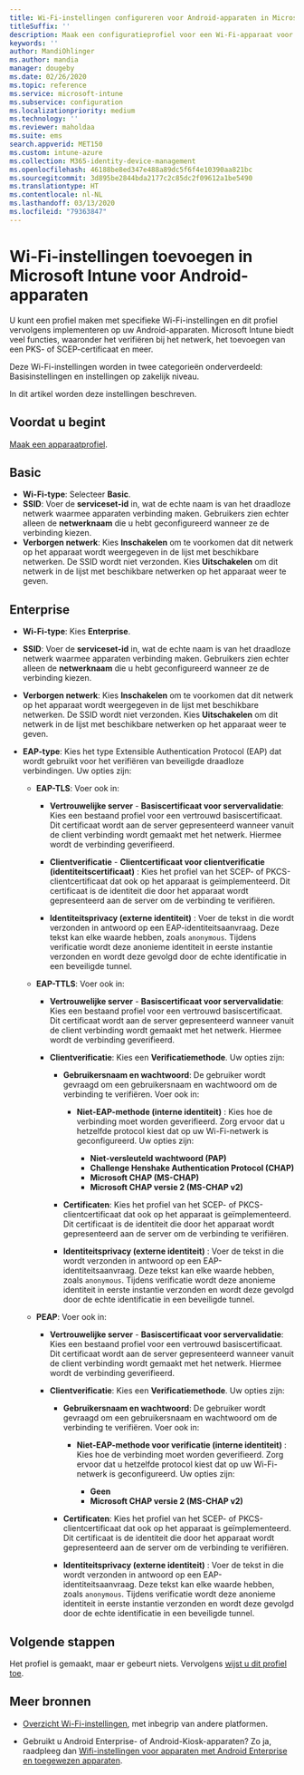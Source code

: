 ```yaml
---
title: Wi-Fi-instellingen configureren voor Android-apparaten in Microsoft Intune - Azure | Microsoft Docs
titleSuffix: ''
description: Maak een configuratieprofiel voor een Wi-Fi-apparaat voor Android of voeg er een toe. Zie de verschillende instellingen, zoals voor het toevoegen van certificaten, voor het kiezen van een EAP-type en het selecteren van een verificatiemethode in Microsoft Intune.
keywords: ''
author: MandiOhlinger
ms.author: mandia
manager: dougeby
ms.date: 02/26/2020
ms.topic: reference
ms.service: microsoft-intune
ms.subservice: configuration
ms.localizationpriority: medium
ms.technology: ''
ms.reviewer: maholdaa
ms.suite: ems
search.appverid: MET150
ms.custom: intune-azure
ms.collection: M365-identity-device-management
ms.openlocfilehash: 46188be8ed347e488a89dc5f6f4e10390aa821bc
ms.sourcegitcommit: 3d895be2844bda2177c2c85dc2f09612a1be5490
ms.translationtype: HT
ms.contentlocale: nl-NL
ms.lasthandoff: 03/13/2020
ms.locfileid: "79363847"
---
```

# <a name="add-wi-fi-settings-for-devices-running-android-in-microsoft-intune"></a>Wi-Fi-instellingen toevoegen in Microsoft Intune voor Android-apparaten

U kunt een profiel maken met specifieke Wi-Fi-instellingen en dit profiel vervolgens implementeren op uw Android-apparaten. Microsoft Intune biedt veel functies, waaronder het verifiëren bij het netwerk, het toevoegen van een PKS- of SCEP-certificaat en meer.

Deze Wi-Fi-instellingen worden in twee categorieën onderverdeeld: Basisinstellingen en instellingen op zakelijk niveau.

In dit artikel worden deze instellingen beschreven.

## <a name="before-you-begin"></a>Voordat u begint

[Maak een apparaatprofiel](device-profile-create.md).

## <a name="basic"></a>Basic

- **Wi-Fi-type**: Selecteer **Basic**.
- **SSID**: Voer de **serviceset-id** in, wat de echte naam is van het draadloze netwerk waarmee apparaten verbinding maken. Gebruikers zien echter alleen de **netwerknaam** die u hebt geconfigureerd wanneer ze de verbinding kiezen.
- **Verborgen netwerk**: Kies **Inschakelen** om te voorkomen dat dit netwerk op het apparaat wordt weergegeven in de lijst met beschikbare netwerken. De SSID wordt niet verzonden. Kies **Uitschakelen** om dit netwerk in de lijst met beschikbare netwerken op het apparaat weer te geven.

## <a name="enterprise"></a>Enterprise

- **Wi-Fi-type**: Kies **Enterprise**.
- **SSID**: Voer de **serviceset-id** in, wat de echte naam is van het draadloze netwerk waarmee apparaten verbinding maken. Gebruikers zien echter alleen de **netwerknaam** die u hebt geconfigureerd wanneer ze de verbinding kiezen.
- **Verborgen netwerk**: Kies **Inschakelen** om te voorkomen dat dit netwerk op het apparaat wordt weergegeven in de lijst met beschikbare netwerken. De SSID wordt niet verzonden. Kies **Uitschakelen** om dit netwerk in de lijst met beschikbare netwerken op het apparaat weer te geven.
- **EAP-type**: Kies het type Extensible Authentication Protocol (EAP) dat wordt gebruikt voor het verifiëren van beveiligde draadloze verbindingen. Uw opties zijn:

  - **EAP-TLS**: Voer ook in:

    - **Vertrouwelijke server** - **Basiscertificaat voor servervalidatie**: Kies een bestaand profiel voor een vertrouwd basiscertificaat. Dit certificaat wordt aan de server gepresenteerd wanneer vanuit de client verbinding wordt gemaakt met het netwerk. Hiermee wordt de verbinding geverifieerd.

    - **Clientverificatie** - **Clientcertificaat voor clientverificatie (identiteitscertificaat)** : Kies het profiel van het SCEP- of PKCS-clientcertificaat dat ook op het apparaat is geïmplementeerd. Dit certificaat is de identiteit die door het apparaat wordt gepresenteerd aan de server om de verbinding te verifiëren.

    - **Identiteitsprivacy (externe identiteit)** : Voer de tekst in die wordt verzonden in antwoord op een EAP-identiteitsaanvraag. Deze tekst kan elke waarde hebben, zoals `anonymous`. Tijdens verificatie wordt deze anonieme identiteit in eerste instantie verzonden en wordt deze gevolgd door de echte identificatie in een beveiligde tunnel.

  - **EAP-TTLS**: Voer ook in:

    - **Vertrouwelijke server** - **Basiscertificaat voor servervalidatie**: Kies een bestaand profiel voor een vertrouwd basiscertificaat. Dit certificaat wordt aan de server gepresenteerd wanneer vanuit de client verbinding wordt gemaakt met het netwerk. Hiermee wordt de verbinding geverifieerd.

    - **Clientverificatie**: Kies een **Verificatiemethode**. Uw opties zijn:

      - **Gebruikersnaam en wachtwoord**: De gebruiker wordt gevraagd om een gebruikersnaam en wachtwoord om de verbinding te verifiëren. Voer ook in:
        - **Niet-EAP-methode (interne identiteit)** : Kies hoe de verbinding moet worden geverifieerd. Zorg ervoor dat u hetzelfde protocol kiest dat op uw Wi-Fi-netwerk is geconfigureerd. Uw opties zijn:

          - **Niet-versleuteld wachtwoord (PAP)**
          - **Challenge Henshake Authentication Protocol (CHAP)**
          - **Microsoft CHAP (MS-CHAP)**
          - **Microsoft CHAP versie 2 (MS-CHAP v2)**

      - **Certificaten**: Kies het profiel van het SCEP- of PKCS-clientcertificaat dat ook op het apparaat is geïmplementeerd. Dit certificaat is de identiteit die door het apparaat wordt gepresenteerd aan de server om de verbinding te verifiëren.

      - **Identiteitsprivacy (externe identiteit)** : Voer de tekst in die wordt verzonden in antwoord op een EAP-identiteitsaanvraag. Deze tekst kan elke waarde hebben, zoals `anonymous`. Tijdens verificatie wordt deze anonieme identiteit in eerste instantie verzonden en wordt deze gevolgd door de echte identificatie in een beveiligde tunnel.

  - **PEAP**: Voer ook in:

    - **Vertrouwelijke server** - **Basiscertificaat voor servervalidatie**: Kies een bestaand profiel voor een vertrouwd basiscertificaat. Dit certificaat wordt aan de server gepresenteerd wanneer vanuit de client verbinding wordt gemaakt met het netwerk. Hiermee wordt de verbinding geverifieerd.

    - **Clientverificatie**: Kies een **Verificatiemethode**. Uw opties zijn:

      - **Gebruikersnaam en wachtwoord**: De gebruiker wordt gevraagd om een gebruikersnaam en wachtwoord om de verbinding te verifiëren. Voer ook in:
        - **Niet-EAP-methode voor verificatie (interne identiteit)** : Kies hoe de verbinding moet worden geverifieerd. Zorg ervoor dat u hetzelfde protocol kiest dat op uw Wi-Fi-netwerk is geconfigureerd. Uw opties zijn:

          - **Geen**
          - **Microsoft CHAP versie 2 (MS-CHAP v2)**

      - **Certificaten**: Kies het profiel van het SCEP- of PKCS-clientcertificaat dat ook op het apparaat is geïmplementeerd. Dit certificaat is de identiteit die door het apparaat wordt gepresenteerd aan de server om de verbinding te verifiëren.

      - **Identiteitsprivacy (externe identiteit)** : Voer de tekst in die wordt verzonden in antwoord op een EAP-identiteitsaanvraag. Deze tekst kan elke waarde hebben, zoals `anonymous`. Tijdens verificatie wordt deze anonieme identiteit in eerste instantie verzonden en wordt deze gevolgd door de echte identificatie in een beveiligde tunnel.

## <a name="next-steps"></a>Volgende stappen

Het profiel is gemaakt, maar er gebeurt niets. Vervolgens [wijst u dit profiel toe](device-profile-assign.md).

## <a name="more-resources"></a>Meer bronnen

- [Overzicht Wi-Fi-instellingen](wi-fi-settings-configure.md), met inbegrip van andere platformen.

- Gebruikt u Android Enterprise- of Android-Kiosk-apparaten? Zo ja, raadpleeg dan [Wifi-instellingen voor apparaten met Android Enterprise en toegewezen apparaten](wi-fi-settings-android-enterprise.md).
